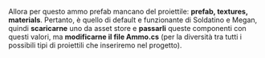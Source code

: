 Allora per questo ammo prefab mancano del proiettile: **prefab, textures, materials**.
Pertanto, è quello di default e funzionante di Soldatino e Megan, quindi **scaricarne** uno da asset store e **passarli** queste componenti con questi valori, 
    ma **modificarne il file Ammo.cs** (per la diversità tra tutti i possibili tipi di proiettili che inseriremo nel progetto).